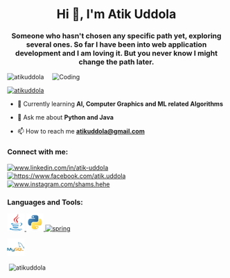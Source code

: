<h1 align="center">Hi 👋, I'm Atik Uddola</h1>
<h3 align="center">Someone who hasn't chosen any specific path yet, exploring several ones. So far I have been into web application development and I am loving it. But you never know I might change the path later.</h3>
<img align="right" alt="Coding" width="400" src="https://media1.tenor.com/m/_9W8GeZaRp4AAAAd/goku-goku-broly.gif"

<p align="left"> <img src="https://komarev.com/ghpvc/?username=atikuddola&label=Profile%20views&color=0e75b6&style=flat" alt="atikuddola" /> </p>

<p align="left"> <a href="https://github.com/ryo-ma/github-profile-trophy"><img src="https://github-profile-trophy.vercel.app/?username=atikuddola" alt="atikuddola" /></a> </p>

- 🌱 Currently learning **AI, Computer Graphics and ML related Algorithms**

- 💬 Ask me about **Python and Java**

- 📫 How to reach me **atikuddola@gmail.com**

<h3 align="left">Connect with me:</h3>
<p align="left">
<a href="https://linkedin.com/in/www.linkedin.com/in/atik-uddola" target="blank"><img align="center" src="https://raw.githubusercontent.com/rahuldkjain/github-profile-readme-generator/master/src/images/icons/Social/linked-in-alt.svg" alt="www.linkedin.com/in/atik-uddola" height="30" width="40" /></a>
<a href="https://fb.com/https://www.facebook.com/atik.uddola" target="blank"><img align="center" src="https://raw.githubusercontent.com/rahuldkjain/github-profile-readme-generator/master/src/images/icons/Social/facebook.svg" alt="https://www.facebook.com/atik.uddola" height="30" width="40" /></a>
<a href="https://instagram.com/www.instagram.com/shams.hehe" target="blank"><img align="center" src="https://raw.githubusercontent.com/rahuldkjain/github-profile-readme-generator/master/src/images/icons/Social/instagram.svg" alt="www.instagram.com/shams.hehe" height="30" width="40" /></a>
</p>

<h3 align="left">Languages and Tools:</h3>
<p align="left"> <a href="https://www.java.com" target="_blank" rel="noreferrer"> <img src="https://raw.githubusercontent.com/devicons/devicon/master/icons/java/java-original.svg" alt="java" width="40" height="40"/> </a> <a href="https://www.python.org" target="_blank" rel="noreferrer"> <img src="https://raw.githubusercontent.com/devicons/devicon/master/icons/python/python-original.svg" alt="python" width="40" height="40"/> </a> <a href="https://spring.io/" target="_blank" rel="noreferrer"> <img src="https://www.vectorlogo.zone/logos/springio/springio-icon.svg" alt="spring" width="40" height="40"/> </a> </p>
 <a href="https://www.mysql.com/" target="_blank" rel="noreferrer"> <img src="https://raw.githubusercontent.com/devicons/devicon/master/icons/mysql/mysql-original-wordmark.svg" alt="mysql" width="40" height="40"/> </a>  
<p>&nbsp;<img align="center" src="https://github-readme-stats.vercel.app/api?username=atikuddola&show_icons=true&locale=en" alt="atikuddola" /></p>
